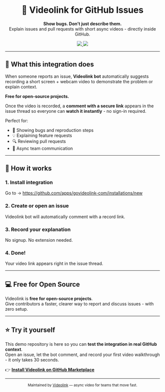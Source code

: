 <div align="center">
  <h1>🎥 Videolink for GitHub Issues</h1>
  <p><b>Show bugs. Don’t just describe them.</b><br>
  Explain issues and pull requests with short async videos - directly inside GitHub.</p>

  <a href="https://github.com/apps/govideolink-com/installations/new">
    <img src="https://img.shields.io/badge/Install%20on-GitHub%20Marketplace-24292e?logo=github&style=for-the-badge" />
  </a>
  <a href="https://www.govideolink.com">
    <img src="https://img.shields.io/badge/Visit-Govideolink.com-blue?style=for-the-badge" />
  </a>
</div>

---

## 🚀 What this integration does

When someone reports an issue, **Videolink bot** automatically suggests recording a short screen + webcam video to demonstrate the problem or explain context.

**Free for open-source projects.**

Once the video is recorded, a **comment with a secure link** appears in the issue thread so everyone can **watch it instantly** - no sign-in required.

Perfect for:
- 🐞 Showing bugs and reproduction steps  
- 💡 Explaining feature requests  
- 🔍 Reviewing pull requests  
- 💬 Async team communication  

---

## 🧩 How it works

### 1. Install integration  
Go to → https://github.com/apps/govideolink-com/installations/new

### 2. Create or open an issue  
Videolink bot will automatically comment with a record link.

### 3. Record your explanation  
No signup. No extension needed.

### 4. Done!  
Your video link appears right in the issue thread.

---

## 💻 Free for Open Source

Videolink is **free for open-source projects**.  
Give contributors a faster, clearer way to report and discuss issues - with zero setup.

---

## ⭐ Try it yourself

This demo repository is here so you can **test the integration in real GitHub context**.  
Open an issue, let the bot comment, and record your first video walkthrough - it only takes 30 seconds.

👉 [**Install Videolink on GitHub Marketplace**](https://github.com/apps/govideolink-com/installations/new)

---

<div align="center">
  <sub>Maintained by <a href="https://www.govideolink.com">Videolink</a> — async video for teams that move fast.</sub>
</div>
